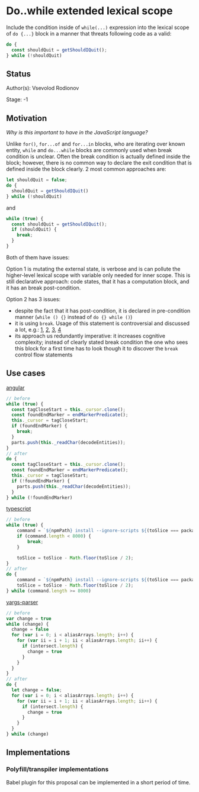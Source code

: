 # Do..while extended lexical scope

Include the condition inside of `while(...)` expression into the lexical scope of `do {...}` block in a manner that threats following code as a valid:
```javascript
do {
  const shouldQuit = getShouldIQuit();
} while (!shouldQuit)
```

## Status

Author(s): Vsevolod Rodionov

Stage: -1

## Motivation

*Why is this important to have in the JavaScript language?*

Unlike `for()`, `for...of` and `for...in` blocks, who are iterating over known entity, `while` and `do...while` blocks are commonly used when break condition is unclear.
Often the break condition is actually defined inside the block; however, there is no common way to declare the exit condition that is defined inside the block clearly.
2 most common approaches are:

```javascript
let shouldQuit = false;
do {
  shouldQuit = getShouldIQuit()
} while (!shouldQuit)
```
and
```javascript
while (true) {
  const shouldQuit = getShouldIQuit();
  if (shouldQuit) {
    break;
  }
}
```

Both of them have issues:

Option 1 is mutating the external state, is verbose and is can pollute the higher-level lexical scope with variable only needed for inner scope. This is still declarative approach: code states, that it has a computation block, and it has an break post-condition.

Option 2 has 3 issues:
- despite the fact that it has post-condition, it is declared in pre-condition manner (`while () {}` instead of `do {} while ()`)
- it is using `break`. Usage of this statement is controversial and discussed a lot, e.g.: 
[1](https://softwareengineering.stackexchange.com/questions/58237/are-break-and-continue-bad-programming-practices), 
[2](https://stackoverflow.com/questions/3922599/is-it-a-bad-practice-to-use-break-in-a-for-loop), 
[3](https://www.quora.com/Is-there-anything-bad-about-using-a-while-true-loop-and-exiting-it-using-a-break-statement), 
[4](https://www.reddit.com/r/learnjava/comments/3mc1lb/why_is_it_bad_practice_to_use_the_break_or/)
- its approach us redundantly imperative: it increases cognitive complexity; instead of clearly stated break condition the one who sees this block for a first time has to look though it to discover the `break` control flow statements

## Use cases

[angular](https://github.com/angular/angular/blob/5d86e4a9b166f9a9b9f521b9fa8a83f1187d76df/packages/compiler/src/ml_parser/lexer.ts#L418-L426)
```javascript
// before
while (true) {
  const tagCloseStart = this._cursor.clone();
  const foundEndMarker = endMarkerPredicate();
  this._cursor = tagCloseStart;
  if (foundEndMarker) {
    break;
  }
  parts.push(this._readChar(decodeEntities));
}
// after
do {
  const tagCloseStart = this._cursor.clone();
  const foundEndMarker = endMarkerPredicate();
  this._cursor = tagCloseStart;
  if (!foundEndMarker) {
    parts.push(this._readChar(decodeEntities));
  }
} while (!foundEndMarker)
```

[typescript](https://github.com/microsoft/TypeScript/blob/d7c83f023eeb16027c5942b8156207e9f068b367/src/typingsInstallerCore/typingsInstaller.ts#L48-L55)
```typescript
// before
while (true) {
    command = `${npmPath} install --ignore-scripts ${(toSlice === packageNames.length ? packageNames : packageNames.slice(sliceStart, sliceStart + toSlice)).join(" ")} --save-dev --user-agent="typesInstaller/${tsVersion}"`;
    if (command.length < 8000) {
        break;
    }

    toSlice = toSlice - Math.floor(toSlice / 2);
}
// after
do {
    command = `${npmPath} install --ignore-scripts ${(toSlice === packageNames.length ? packageNames : packageNames.slice(sliceStart, sliceStart + toSlice)).join(" ")} --save-dev --user-agent="typesInstaller/${tsVersion}"`;
    toSlice = toSlice - Math.floor(toSlice / 2);
} while (command.length >= 8000)
```
[yargs-parser](https://github.com/yargs/yargs-parser/blob/master/index.js#L922-L938)
```javascript
// before
var change = true
while (change) {
  change = false
  for (var i = 0; i < aliasArrays.length; i++) {
    for (var ii = i + 1; ii < aliasArrays.length; ii++) {
      if (intersect.length) {
        change = true
      }
    }
  }
}
// after
do {
  let change = false;
  for (var i = 0; i < aliasArrays.length; i++) {
    for (var ii = i + 1; ii < aliasArrays.length; ii++) {
      if (intersect.length) {
        change = true
      }
    }
  }
} while (change)
```

## Implementations

### Polyfill/transpiler implementations

Babel plugin for this proposal can be implemented in a short period of time.
